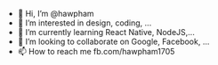 - 👋 Hi, I’m @hawpham
- 👀 I’m interested in design, coding, ...
- 🌱 I’m currently learning React Native, NodeJS,...
- 💞️ I’m looking to collaborate on Google, Facebook, ...
- 📫 How to reach me fb.com/hawpham1705
